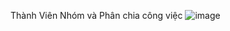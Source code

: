 Thành Viên Nhóm và Phân chia công việc
![image](https://user-images.githubusercontent.com/102863067/220564423-8633770f-aca2-4bb9-97bb-38d8ff276901.png)

